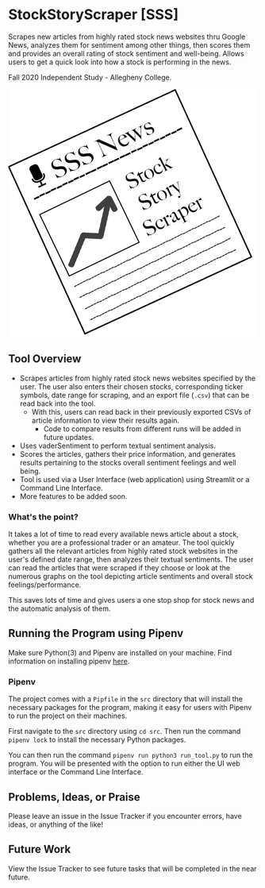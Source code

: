 # StockStoryScraper [SSS]

Scrapes new articles from highly rated stock news websites thru Google News, analyzes them for sentiment among other things, then scores them and provides an overall rating of stock sentiment and well-being. Allows users to get a quick look into how a stock is performing in the news.

Fall 2020 Independent Study - Allegheny College.

![SSS Logo](sss.png)

## Tool Overview

- Scrapes articles from highly rated stock news websites specified by the user. The user also enters their chosen stocks, corresponding ticker symbols, date range for scraping, and an export file (`.csv`) that can be read back into the tool.
  - With this, users can read back in their previously exported CSVs of article information to view their results again.
    - Code to compare results from different runs will be added in future updates.
- Uses vaderSentiment to perform textual sentiment analysis.
- Scores the articles, gathers their price information, and generates results pertaining to the stocks overall sentiment feelings and well being.
- Tool is used via a User Interface (web application) using Streamlit or a Command Line Interface.
- More features to be added soon.

### What's the point?

It takes a lot of time to read every available news article about a stock, whether you are a professional trader or an amateur. The tool quickly gathers all the relevant articles from highly rated stock websites in the user's defined date range, then analyzes their textual sentiments. The user can read the articles that were scraped if they choose or look at the numerous graphs on the tool depicting article sentiments and overall stock feelings/performance.

This saves lots of time and gives users a one stop shop for stock news and the automatic analysis of them.

## Running the Program using Pipenv
Make sure Python(3) and Pipenv are installed on your machine. Find information on installing pipenv [here](https://pipenv-fork.readthedocs.io/en/latest/install.html).

### Pipenv

The project comes with a `Pipfile` in the `src` directory that will install the necessary packages for the program, making it easy for users with Pipenv to run the project on their machines.

First navigate to the `src` directory using `cd src`. Then run the command `pipenv lock` to install the necessary Python packages.

You can then run the command `pipenv run python3 run_tool.py` to run the program. You will be presented with the option to run either the UI web interface or the Command Line Interface.

## Problems, Ideas, or Praise

Please leave an issue in the Issue Tracker if you encounter errors, have ideas, or anything of the like!

## Future Work

View the Issue Tracker to see future tasks that will be completed in the near future.

